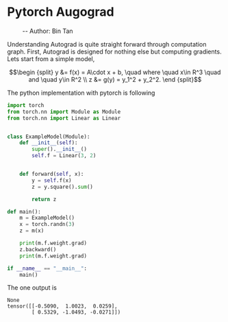 # Pytorch Augograd
&nbsp;&nbsp;&nbsp;&nbsp;&nbsp;&nbsp;&nbsp;&nbsp; -- Author: Bin Tan

Understanding Autograd is quite straight forward through computation graph. First, Autograd is designed for nothing else but computing gradients. 
Lets start from a simple model,
```math
\begin {split}
  y &= f(x) = A\cdot x + b, \quad where \quad x\in R^3 \quad and \quad y\in R^2 \\
  z &= g(y) = y_1^2 + y_2^2.
\end {split}
```
The python implementation with pytorch is following
```python
import torch
from torch.nn import Module as Module
from torch.nn import Linear as Linear


class ExampleModel(Module):
    def __init__(self):
        super().__init__()
        self.f = Linear(3, 2)


    def forward(self, x):
        y = self.f(x)
        z = y.square().sum()

        return z

def main():
    m = ExampleModel()
    x = torch.randn(3)
    z = m(x)

    print(m.f.weight.grad)
    z.backward()
    print(m.f.weight.grad)

if __name__ == "__main__":
    main()
```

The one output is
```
None
tensor([[-0.5090,  1.0023,  0.0259],
        [ 0.5329, -1.0493, -0.0271]])

```
